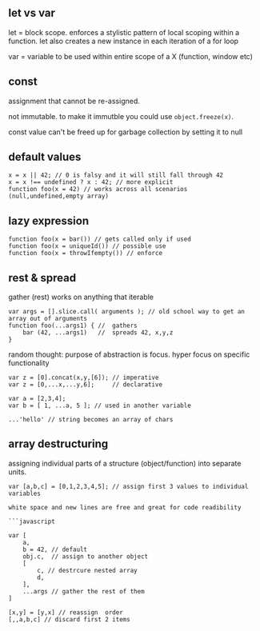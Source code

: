 ## let vs var ##

let = block scope. enforces a stylistic pattern of local scoping within a function.
let also creates a new instance in each iteration of a for loop

var = variable to be used within entire scope of a X (function, window etc)

## const ## 
assignment that cannot be re-assigned. 

not immutable. to make it immutble you could use `object.freeze(x)`. 

const value can't be freed up for garbage collection by setting it to null

## default values ## 

```
x = x || 42; // 0 is falsy and it will still fall through 42
x = x !== undefined ? x : 42; // more explicit 
function foo(x = 42) // works across all scenarios (null,undefined,empty array)
```

## lazy expression ## 

``` 
function foo(x = bar()) // gets called only if used
function foo(x = uniqueId()) // possible use
function foo(x = throwIfempty()) // enforce 
```

## rest & spread ##
gather (rest) works on anything that iterable

```
var args = [].slice.call( arguments ); // old school way to get an array out of arguments
function foo(...args1) { //  gathers 
    bar (42, ...args1)   //  spreads 42, x,y,z
}
```
random thought: purpose of abstraction is focus. hyper focus on specific functionality
```
var z = [0].concat(x,y,[6]); // imperative
var z = [0,...x,...y,6];     // declarative

var a = [2,3,4];
var b = [ 1, ...a, 5 ]; // used in another variable

...'hello' // string becomes an array of chars
```

## array destructuring ## 
assigning individual parts of a structure (object/function) into separate units. 
```
var [a,b,c] = [0,1,2,3,4,5]; // assign first 3 values to individual variables

white space and new lines are free and great for code readibility

```javascript

var [
    a,
    b = 42, // default
    obj.c,  // assign to another object
    [
        c, // destrcure nested array
        d,
    ],
    ...args // gather the rest of them 
] 

[x,y] = [y,x] // reassign  order
[,,a,b,c] // discard first 2 items
```